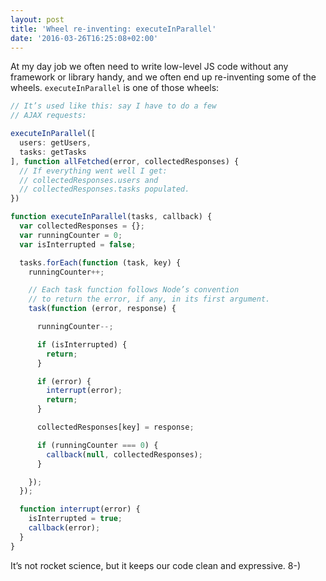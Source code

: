 ```yaml
---
layout: post
title: 'Wheel re-inventing: executeInParallel'
date: '2016-03-26T16:25:08+02:00'
---
```

At my day job we often need to write low-level JS code without any
framework or library handy, and we often end up re-inventing some of the
wheels. `executeInParallel` is one of those wheels:

```js
// It’s used like this: say I have to do a few
// AJAX requests:

executeInParallel([
  users: getUsers,
  tasks: getTasks
], function allFetched(error, collectedResponses) {
  // If everything went well I get:
  // collectedResponses.users and 
  // collectedResponses.tasks populated.
})

function executeInParallel(tasks, callback) {
  var collectedResponses = {};
  var runningCounter = 0;
  var isInterrupted = false;

  tasks.forEach(function (task, key) {
    runningCounter++;

    // Each task function follows Node’s convention
    // to return the error, if any, in its first argument.
    task(function (error, response) {

      runningCounter--;

      if (isInterrupted) {
        return;
      }

      if (error) {
        interrupt(error);
        return;
      }

      collectedResponses[key] = response;

      if (runningCounter === 0) {
        callback(null, collectedResponses);
      }

    });
  });

  function interrupt(error) {
    isInterrupted = true;
    callback(error);
  }
}
```

It’s not rocket science, but it keeps our code clean and expressive. 8-)
